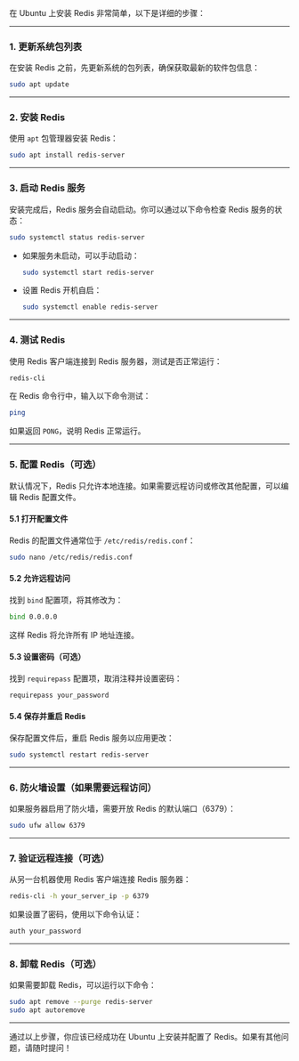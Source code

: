 在 Ubuntu 上安装 Redis 非常简单，以下是详细的步骤：

---

### 1. **更新系统包列表**
在安装 Redis 之前，先更新系统的包列表，确保获取最新的软件包信息：
```bash
sudo apt update
```

---

### 2. **安装 Redis**
使用 `apt` 包管理器安装 Redis：
```bash
sudo apt install redis-server
```

---

### 3. **启动 Redis 服务**
安装完成后，Redis 服务会自动启动。你可以通过以下命令检查 Redis 服务的状态：
```bash
sudo systemctl status redis-server
```
- 如果服务未启动，可以手动启动：
  ```bash
  sudo systemctl start redis-server
  ```
- 设置 Redis 开机自启：
  ```bash
  sudo systemctl enable redis-server
  ```

---

### 4. **测试 Redis**
使用 Redis 客户端连接到 Redis 服务器，测试是否正常运行：
```bash
redis-cli
```
在 Redis 命令行中，输入以下命令测试：
```bash
ping
```
如果返回 `PONG`，说明 Redis 正常运行。

---

### 5. **配置 Redis（可选）**
默认情况下，Redis 只允许本地连接。如果需要远程访问或修改其他配置，可以编辑 Redis 配置文件。

#### 5.1 打开配置文件
Redis 的配置文件通常位于 `/etc/redis/redis.conf`：
```bash
sudo nano /etc/redis/redis.conf
```

#### 5.2 允许远程访问
找到 `bind` 配置项，将其修改为：
```bash
bind 0.0.0.0
```
这样 Redis 将允许所有 IP 地址连接。

#### 5.3 设置密码（可选）
找到 `requirepass` 配置项，取消注释并设置密码：
```bash
requirepass your_password
```

#### 5.4 保存并重启 Redis
保存配置文件后，重启 Redis 服务以应用更改：
```bash
sudo systemctl restart redis-server
```

---

### 6. **防火墙设置（如果需要远程访问）**
如果服务器启用了防火墙，需要开放 Redis 的默认端口（6379）：
```bash
sudo ufw allow 6379
```

---

### 7. **验证远程连接（可选）**
从另一台机器使用 Redis 客户端连接 Redis 服务器：
```bash
redis-cli -h your_server_ip -p 6379
```
如果设置了密码，使用以下命令认证：
```bash
auth your_password
```

---

### 8. **卸载 Redis（可选）**
如果需要卸载 Redis，可以运行以下命令：
```bash
sudo apt remove --purge redis-server
sudo apt autoremove
```

---

通过以上步骤，你应该已经成功在 Ubuntu 上安装并配置了 Redis。如果有其他问题，请随时提问！
